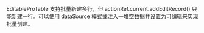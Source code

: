 EditableProTable 支持批量新建多行，但 actionRef.current.addEditRecord() 只能新建一行。可以使用 dataSource 模式或注入一堆空数据并设置为可编辑来实现批量创建。
